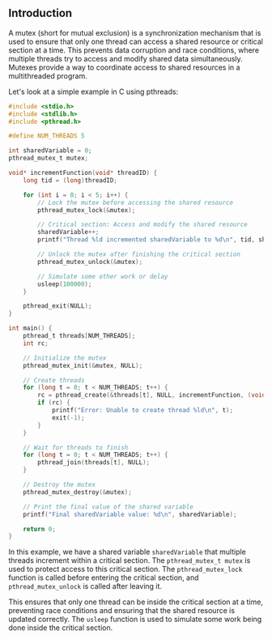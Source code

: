 ## Introduction
A mutex (short for mutual exclusion) is a synchronization mechanism that is used to ensure that only one thread can access a shared resource or critical section at a time. This prevents data corruption and race conditions, where multiple threads try to access and modify shared data simultaneously. Mutexes provide a way to coordinate access to shared resources in a multithreaded program.

Let's look at a simple example in C using pthreads:

```c
#include <stdio.h>
#include <stdlib.h>
#include <pthread.h>

#define NUM_THREADS 5

int sharedVariable = 0;
pthread_mutex_t mutex;

void* incrementFunction(void* threadID) {
    long tid = (long)threadID;

    for (int i = 0; i < 5; i++) {
        // Lock the mutex before accessing the shared resource
        pthread_mutex_lock(&mutex);

        // Critical section: Access and modify the shared resource
        sharedVariable++;
        printf("Thread %ld incremented sharedVariable to %d\n", tid, sharedVariable);

        // Unlock the mutex after finishing the critical section
        pthread_mutex_unlock(&mutex);

        // Simulate some other work or delay
        usleep(100000);
    }

    pthread_exit(NULL);
}

int main() {
    pthread_t threads[NUM_THREADS];
    int rc;

    // Initialize the mutex
    pthread_mutex_init(&mutex, NULL);

    // Create threads
    for (long t = 0; t < NUM_THREADS; t++) {
        rc = pthread_create(&threads[t], NULL, incrementFunction, (void*)t);
        if (rc) {
            printf("Error: Unable to create thread %ld\n", t);
            exit(-1);
        }
    }

    // Wait for threads to finish
    for (long t = 0; t < NUM_THREADS; t++) {
        pthread_join(threads[t], NULL);
    }

    // Destroy the mutex
    pthread_mutex_destroy(&mutex);

    // Print the final value of the shared variable
    printf("Final sharedVariable value: %d\n", sharedVariable);

    return 0;
}
```

In this example, we have a shared variable `sharedVariable` that multiple threads increment within a critical section. The `pthread_mutex_t mutex` is used to protect access to this critical section. The `pthread_mutex_lock` function is called before entering the critical section, and `pthread_mutex_unlock` is called after leaving it.

This ensures that only one thread can be inside the critical section at a time, preventing race conditions and ensuring that the shared resource is updated correctly. The `usleep` function is used to simulate some work being done inside the critical section.
